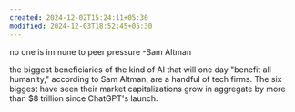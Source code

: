 ```yaml
---
created: 2024-12-02T15:24:11+05:30
modified: 2024-12-03T18:52:45+05:30
---
```


no one is immune to peer pressure -Sam Altman

the biggest beneficiaries of the kind of AI that will one day "benefit all humanity," according to Sam Altman, are a handful of tech firms. The six biggest have seen their market capitalizations grow in aggregate by more than $8 trillion since ChatGPT's launch.
